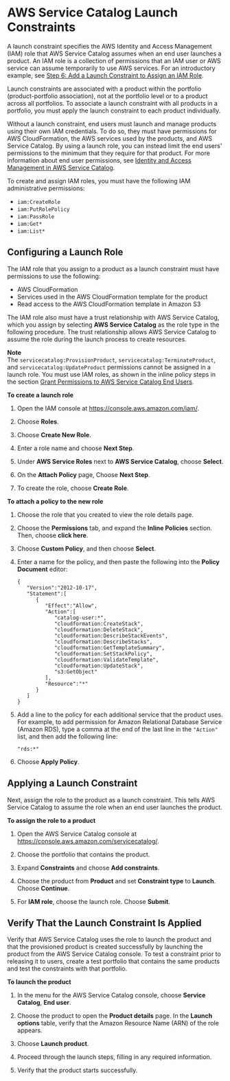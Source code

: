 # AWS Service Catalog Launch Constraints<a name="constraints-launch"></a>

A launch constraint specifies the AWS Identity and Access Management \(IAM\) role that AWS Service Catalog assumes when an end user launches a product\. An IAM role is a collection of permissions that an IAM user or AWS service can assume temporarily to use AWS services\. For an introductory example, see [Step 6: Add a Launch Constraint to Assign an IAM Role](getstarted-launchconstraint.md)\.

Launch constraints are associated with a product within the portfolio \(product\-portfolio association\), not at the portfolio level or to a product across all portfolios\. To associate a launch constraint with all products in a portfolio, you must apply the launch constraint to each product individually\.

Without a launch constraint, end users must launch and manage products using their own IAM credentials\. To do so, they must have permissions for AWS CloudFormation, the AWS services used by the products, and AWS Service Catalog\. By using a launch role, you can instead limit the end users' permissions to the minimum that they require for that product\. For more information about end user permissions, see [Identity and Access Management in AWS Service Catalog](controlling_access.md)\.

To create and assign IAM roles, you must have the following IAM administrative permissions:
+ `iam:CreateRole`
+ `iam:PutRolePolicy`
+ `iam:PassRole`
+ `iam:Get*`
+ `iam:List*`

## Configuring a Launch Role<a name="constraints-launch-role"></a>

The IAM role that you assign to a product as a launch constraint must have permissions to use the following:
+ AWS CloudFormation
+ Services used in the AWS CloudFormation template for the product
+ Read access to the AWS CloudFormation template in Amazon S3

The IAM role also must have a trust relationship with AWS Service Catalog, which you assign by selecting **AWS Service Catalog** as the role type in the following procedure\. The trust relationship allows AWS Service Catalog to assume the role during the launch process to create resources\.

**Note**  
The `servicecatalog:ProvisionProduct`, `servicecatalog:TerminateProduct`, and `servicecatalog:UpdateProduct` permissions cannot be assigned in a launch role\. You must use IAM roles, as shown in the inline policy steps in the section [Grant Permissions to AWS Service Catalog End Users](getstarted-iamenduser.md)\.

**To create a launch role**

1. Open the IAM console at [https://console\.aws\.amazon\.com/iam/](https://console.aws.amazon.com/iam/)\.

1. Choose **Roles**\.

1. Choose **Create New Role**\.

1. Enter a role name and choose **Next Step**\.

1. Under **AWS Service Roles** next to **AWS Service Catalog**, choose **Select**\.

1. On the **Attach Policy** page, Choose **Next Step**\.

1. To create the role, choose **Create Role**\. 

**To attach a policy to the new role**

1. Choose the role that you created to view the role details page\.

1. Choose the **Permissions** tab, and expand the **Inline Policies** section\. Then, choose **click here**\.

1. Choose **Custom Policy**, and then choose **Select**\. 

1. Enter a name for the policy, and then paste the following into the **Policy Document** editor: 

   ```
   {  
      "Version":"2012-10-17",
      "Statement":[  
         {  
            "Effect":"Allow",
            "Action":[  
               "catalog-user:*",
               "cloudformation:CreateStack",
               "cloudformation:DeleteStack",
               "cloudformation:DescribeStackEvents",
               "cloudformation:DescribeStacks",
               "cloudformation:GetTemplateSummary",
               "cloudformation:SetStackPolicy",
               "cloudformation:ValidateTemplate",
               "cloudformation:UpdateStack",
               "s3:GetObject"
            ],
            "Resource":"*"
         }
      ]
   }
   ```

1. Add a line to the policy for each additional service that the product uses\. For example, to add permission for Amazon Relational Database Service \(Amazon RDS\), type a comma at the end of the last line in the `"Action"` list, and then add the following line: 

   ```
   "rds:*"
   ```

1. Choose **Apply Policy**\.

## Applying a Launch Constraint<a name="constraints-launch-constraint"></a>

Next, assign the role to the product as a launch constraint\. This tells AWS Service Catalog to assume the role when an end user launches the product\. 

**To assign the role to a product**

1. Open the AWS Service Catalog console at [https://console\.aws\.amazon\.com/servicecatalog/](https://console.aws.amazon.com/servicecatalog/)\.

1. Choose the portfolio that contains the product\.

1. Expand **Constraints** and choose **Add constraints**\.

1. Choose the product from **Product** and set **Constraint type** to **Launch**\. Choose **Continue**\.

1. For **IAM role**, choose the launch role\. Choose **Submit**\.

## Verify That the Launch Constraint Is Applied<a name="constraints-launch-test"></a>

Verify that AWS Service Catalog uses the role to launch the product and that the provisioned product is created successfully by launching the product from the AWS Service Catalog console\. To test a constraint prior to releasing it to users, create a test portfolio that contains the same products and test the constraints with that portfolio\.

**To launch the product**

1. In the menu for the AWS Service Catalog console, choose **Service Catalog**, **End user**\.

1. Choose the product to open the **Product details** page\. In the **Launch options** table, verify that the Amazon Resource Name \(ARN\) of the role appears\.

1. Choose **Launch product**\.

1. Proceed through the launch steps, filling in any required information\.

1. Verify that the product starts successfully\.